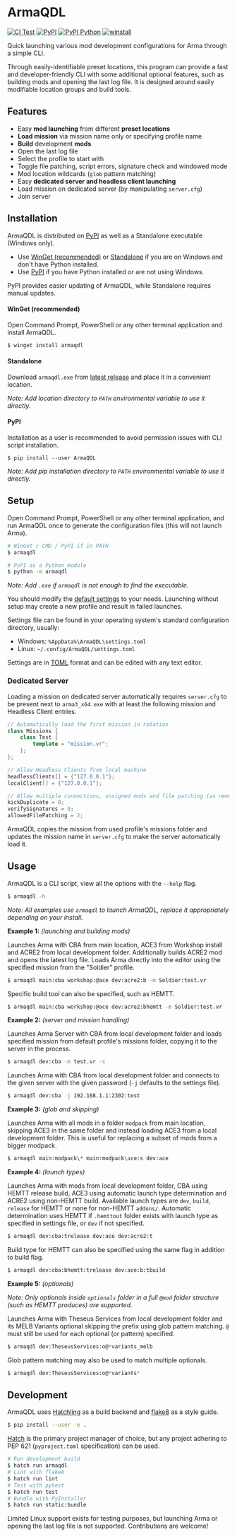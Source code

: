 # ArmaQDL

[![CI Test](https://github.com/jonpas/ArmaQDL/actions/workflows/test.yml/badge.svg)](https://github.com/jonpas/ArmaQDL/actions/workflows/test.yml)
[![PyPI](https://img.shields.io/pypi/v/ArmaQDL.svg?logo=pypi&label=PyPI&logoColor=gold)](https://pypi.org/project/ArmaQDL)
[![PyPI Python](https://img.shields.io/pypi/pyversions/ArmaQDL.svg?logo=python&label=Python&logoColor=gold)](https://pypi.org/project/ArmaQDL)
[![winstall](https://img.shields.io/badge/WinGet-lightblue.svg)](https://winstall.app/apps/jonpas.ArmaQDL)

Quick launching various mod development configurations for Arma through a simple CLI.

Through easily-identifiable preset locations, this program can provide a fast and developer-friendly CLI with some additional optional features, such as building mods and opening the last log file. It is designed around easily modifiable location groups and build tools.

## Features

- Easy **mod launching** from different **preset locations**
- **Load mission** via mission name only or specifying profile name
- **Build** development **mods**
- Open the last log file
- Select the profile to start with
- Toggle file patching, script errors, signature check and windowed mode
- Mod location wildcards (`glob` pattern matching)
- Easy **dedicated server and headless client launching**
- Load mission on dedicated server (by manipulating `server.cfg`)
- Join server


## Installation

ArmaQDL is distributed on [PyPI](https://pypi.org/) as well as a Standalone executable (Windows only).
- Use [WinGet (recommended)](#winget-(recommended)) or [Standalone](#standalone) if you are on Windows and don't have Python installed.
- Use [PyPI](#pypi) if you have Python installed or are not using Windows.

PyPI provides easier updating of ArmaQDL, while Standalone requires manual updates.

#### WinGet (recommended)

Open Command Prompt, PowerShell or any other terminal application and install ArmaQDL.

```sh
$ winget install armaqdl
```

#### Standalone

Download `armaqdl.exe` from [latest release](https://github.com/jonpas/ArmaQDL/releases/latest) and place it in a convenient location.

_Note: Add location directory to `PATH` environmental variable to use it directly._

#### PyPI

Installation as a user is recommended to avoid permission issues with CLI script installation.

```
$ pip install --user ArmaQDL
```
_Note: Add pip installation directory to `PATH` environmental variable to use it directly._


## Setup

Open Command Prompt, PowerShell or any other terminal application, and run ArmaQDL once to generate the configuration files (this will not launch Arma).

```sh
# WinGet / CMD / PyPI if in PATH
$ armaqdl

# PyPI as a Python module
$ python -m armaqdl
```
_Note: Add `.exe` if `armaqdl` is not enough to find the executable._

You should modify the [default settings](https://github.com/jonpas/ArmaQDL/blob/master/config/settings.toml) to your needs. Launching without setup may create a new profile and result in failed launches.

Settings file can be found in your operating system's standard configuration directory, usually:
- Windows: `%AppData%\ArmaQDL\settings.toml`
- Linux: `~/.config/ArmaQDL/settings.toml`

Settings are in [TOML](https://toml.io/en/) format and can be edited with any text editor.

### Dedicated Server

Loading a mission on dedicated server automatically requires `server.cfg` to be present next to `arma3_x64.exe` with at least the following mission and Headless Client entries.

```cpp
// Automatically load the first mission in rotation
class Missions {
    class Test {
        template = "mission.vr";
    };
};

// Allow Headless Clients from local machine
headlessClients[] = {"127.0.0.1"};
localClient[] = {"127.0.0.1"};

// Allow multiple connections, unsigned mods and file patching (as needed)
kickDuplicate = 0;
verifySignatures = 0;
allowedFilePatching = 2;
```

ArmaQDL copies the mission from used profile's missions folder and updates the mission name in `server.cfg` to make the server automatically load it.


## Usage

ArmaQDL is a CLI script, view all the options with the `--help` flag.

```sh
$ armaqdl -h
```
_Note: All examples use `armaqdl` to launch ArmaQDL, replace it appropriately depending on your install._

**Example 1:** _(launching and building mods)_

Launches Arma with CBA from main location, ACE3 from Workshop install and ACRE2 from local development folder. Additionally builds ACRE2 mod and opens the latest log file. Loads Arma directly into the editor using the specified mission from the "Soldier" profile.

```sh
$ armaqdl main:cba workshop:@ace dev:acre2:b -m Soldier:test.vr
```

Specific build tool can also be specified, such as HEMTT.

```sh
$ armaqdl main:cba workshop:@ace dev:acre2:bhemtt -m Soldier:test.vr
```

**Example 2:** _(server and mission handling)_

Launches Arma Server with CBA from local development folder and loads specified mission from default profile's missions folder, copying it to the server in the process.

```sh
$ armaqdl dev:cba -m test.vr -s
```

Launches Arma with CBA from local development folder and connects to the given server with the given password (`-j` defaults to the settings file).

```sh
$ armaqdl dev:cba -j 192.168.1.1:2302:test
```

**Example 3:** _(glob and skipping)_

Launches Arma with all mods in a folder `modpack` from main location, skipping ACE3 in the same folder and instead loading ACE3 from a local development folder. This is useful for replacing a subset of mods from a bigger modpack.

```sh
$ armaqdl main:modpack\* main:modpack\ace:s dev:ace
```

**Example 4:** _(launch types)_

Launches Arma with mods from local development folder, CBA using HEMTT release build, ACE3 using automatic launch type determination and ACRE2 using non-HEMTT build. Available launch types are `dev`, `build`, `release` for HEMTT or none for non-HEMTT `addons/`. Automatic determination uses HEMTT if `.hemttout` folder exists with launch type as specified in settings file, or `dev` if not specified.


```sh
$ armaqdl dev:cba:trelease dev:ace dev:acre2:t
```

Build type for HEMTT can also be specified using the same flag in addition to build flag.

```sh
$ armaqdl dev:cba:bhemtt:trelease dev:ace:b:tbuild
```

**Example 5:** _(optionals)_

_Note: Only optionals inside `optionals` folder in a full `@mod` folder structure (such as HEMTT produces) are supported._

Launches Arma with Theseus Services from local development folder and its MELB Variants optional skipping the prefix using glob pattern matching. `@` must still be used for each optional (or pattern) specified.

```sh
$ armaqdl dev:TheseusServices:o@*variants_melb
```

Glob pattern matching may also be used to match multiple optionals.

```sh
$ armaqdl dev:TheseusServices:o@*variants*
```


## Development

ArmaQDL uses [Hatchling](https://hatch.pypa.io/latest/) as a build backend and [flake8](https://flake8.pycqa.org/en/latest/) as a style guide.

```sh
$ pip install --user -e .
```

[Hatch](https://hatch.pypa.io/latest/) is the primary project manager of choice, but any project adhering to PEP 621 (`pyproject.toml` specification) can be used.

```sh
# Run development build
$ hatch run armaqdl
# Lint with flake8
$ hatch run lint
# Test with pytest
$ hatch run test
# Bundle with PyInstaller
$ hatch run static:bundle
```

Limited Linux support exists for testing purposes, but launching Arma or opening the last log file is not supported. Contributions are welcome!
